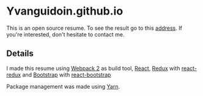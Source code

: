 # Y v a n g u i d o i n . g i t h u b . i o 

This is an open source resume.
To see the result go to this [address](https://yvanguidoin.github.io/).
If you're interested, don't hesitate to contact me.

## Details

I made this resume using [Webpack 2](https://webpack.js.org/) as build tool, [React](https://facebook.github.io/react/), [Redux](http://redux.js.org/) with [react-redux](https://github.com/reactjs/react-redux) and [Bootstrap](http://getbootstrap.com/) with [react-bootstrap](https://react-bootstrap.github.io/)

Package management was made using [Yarn](https://yarnpkg.com/).
